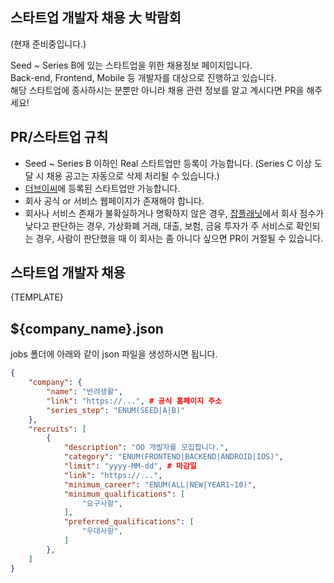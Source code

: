 ## 스타트업 개발자 채용 大 박람회

(현재 준비중입니다.)

Seed ~ Series B에 있는 스타트업을 위한 채용정보 페이지입니다.  
Back-end, Frontend, Mobile 등 개발자를 대상으로 진행하고 있습니다.  
해당 스타트업에 종사하시는 분뿐만 아니라 채용 관련 정보를 알고 계시다면 PR을 해주세요!

## PR/스타트업 규칙

- Seed ~ Series B 이하인 Real 스타트업만 등록이 가능합니다. (Series C 이상 도달 시 채용 공고는 자동으로 삭제 처리될 수 있습니다.)
- [더브이씨](https://thevc.kr/SendBird)에 등록된 스타트업만 가능합니다.
- 회사 공식 or 서비스 웹페이지가 존재해야 합니다.
- 회사나 서비스 존재가 불확실하거나 명확하지 않은 경우, [잡플래닛](https://www.jobplanet.co.kr)에서 회사 점수가 낮다고 판단하는 경우, 가상화폐 거래, 대출, 보험, 금융 투자가 주 서비스로 확인되는 경우, 사람이 판단했을 때 이 회사는 좀 아니다 싶으면 PR이 거절될 수 있습니다.

## 스타트업 개발자 채용

{TEMPLATE}

## ${company_name}.json

jobs 폴더에 아래와 같이 json 파일을 생성하시면 됩니다.

```json
{
    "company": {
        "name": "반려생활",
        "link": "https://...", # 공식 홈페이지 주소
        "series_step": "ENUM(SEED|A|B)"
    },
    "recruits": [
        {
            "description": "OO 개발자를 모집합니다.",
            "category": "ENUM(FRONTEND|BACKEND|ANDROID|IOS)",
            "limit": "yyyy-MM-dd", # 마감일
            "link": "https://...",
            "minimum_career": "ENUM(ALL|NEW|YEAR1~10)",
            "minimum_qualifications": [
                "요구사항",
            ],
            "preferred_qualifications": [
                "우대사항",
            ]
        },
    ]
}
```
